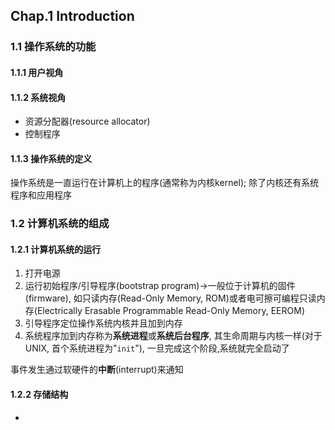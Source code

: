 ## Chap.1 Introduction

### 1.1 操作系统的功能

#### 1.1.1 用户视角

#### 1.1.2 系统视角

- 资源分配器(resource allocator)
- 控制程序

#### 1.1.3 操作系统的定义

操作系统是一直运行在计算机上的程序(通常称为内核kernel); 除了内核还有系统程序和应用程序

### 1.2 计算机系统的组成

#### 1.2.1 计算机系统的运行

1. 打开电源
2. 运行初始程序/引导程序(bootstrap program)→一般位于计算机的固件(firmware), 如只读内存(Read-Only Memory, ROM)或者电可擦可编程只读内存(Electrically Erasable Programmable Read-Only Memory, EEROM)
3. 引导程序定位操作系统内核并且加到内存
4. 系统程序加到内存称为**系统进程**或**系统后台程序**, 其生命周期与内核一样(对于UNIX, 首个系统进程为"`init`"), 一旦完成这个阶段,系统就完全启动了

事件发生通过软硬件的**中断**(interrupt)来通知

#### 1.2.2 存储结构

- 


